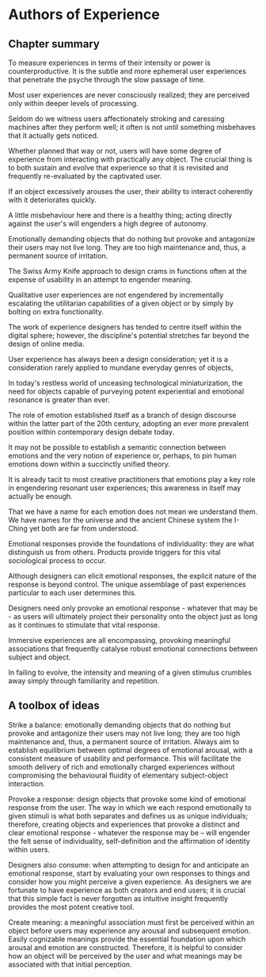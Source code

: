 # Authors of Experience

## Chapter summary

To measure experiences in terms of their intensity or power is counterproductive. It is the subtle and more ephemeral user experiences that penetrate the psyche through the slow passage of time.

Most user experiences are never consciously realized; they are perceived only within deeper levels of processing.

Seldom do we witness users affectionately stroking and caressing machines after they perform well; it often is not until something misbehaves that it actually gets noticed.

Whether planned that way or not, users will have some degree of experience from interacting with practically any object. The crucial thing is to both sustain and evolve that experience so that it is revisited and frequently re-evaluated by the captivated user.

If an object excessively arouses the user, their ability to interact coherently with it deteriorates quickly.

A little misbehaviour here and there is a healthy thing; acting directly against the user's will engenders a high degree of autonomy.

Emotionally demanding objects that do nothing but provoke and antagonize their users may not live long. They are too high maintenance and, thus, a permanent source of irritation.

The Swiss Army Knife approach to design crams in functions often at the expense of usability in an attempt to engender meaning.

Qualitative user experiences are not engendered by incrementally escalating the utilitarian capabilities of a given object or by simply by bolting on extra functionality.

The work of experience designers has tended to centre itself within the digital sphere; however, the discipline's potential stretches far beyond the design of online media.

User experience has always been a design consideration; yet it is a consideration rarely applied to mundane everyday genres of objects,

In today's restless world of unceasing technological miniaturization, the need for objects capable of purveying potent experiential and emotional resonance is greater than ever.

The role of emotion established itself as a branch of design discourse within the latter part of the 20th century, adopting an ever more prevalent position within contemporary design debate today.

It may not be possible to establish a semantic connection between emotions and the very notion of experience or, perhaps, to pin human emotions down within a succinctly unified theory.

It is already tacit to most creative practitioners that emotions play a key role in engendering resonant user experiences; this awareness in itself may actually be enough.

That we have a name for each emotion does not mean we understand them. We have names for the universe and the ancient Chinese system the I-Ching yet both are far from understood.

Emotional responses provide the foundations of individuality: they are what distinguish us from others. Products provide triggers for this vital sociological process to occur.

Although designers can elicit emotional responses, the explicit nature of the response is beyond control. The unique assemblage of past experiences particular to each user determines this.

Designers need only provoke an emotional response - whatever that may be - as users will ultimately project their personality onto the object just as long as it continues to stimulate that vital response.

Immersive experiences are all encompassing, provoking meaningful associations that frequently catalyse robust emotional connections between subject and object.

In failing to evolve, the intensity and meaning of a given stimulus crumbles away simply through familiarity and repetition.

## A toolbox of ideas

Strike a balance: emotionally demanding objects that do nothing but provoke and antagonize their users may not live long; they are too high maintenance and, thus, a permanent source of irritation. Always aim to establish equilibrium between optimal degrees of emotional arousal, with a consistent measure of usability and performance. This will facilitate the smooth delivery of rich and emotionally charged experiences without compromising the behavioural fluidity of elementary subject-object interaction.

Provoke a response: design objects that provoke some kind of emotional response from the user. The way in which we each respond emotionally to given stimuli is what both separates and defines us as unique individuals; therefore, creating objects and experiences that provoke a distinct and clear emotional response - whatever the response may be – will engender the felt sense of individuality, self-definition and the affirmation of identity within users.

Designers also consume: when attempting to design for and anticipate an emotional response, start by evaluating your own responses to things and consider how you might perceive a given experience. As designers we are fortunate to have experience as both creators and end users; it is crucial that this simple fact is never forgotten as intuitive insight frequently provides the most potent creative tool.

Create meaning: a meaningful association must first be perceived within an object before users may experience any arousal and subsequent emotion. Easily cognizable meanings provide the essential foundation upon which arousal and emotion are constructed. Therefore, it is helpful to consider how an object will be perceived by the user and what meanings may be associated with that initial perception.
